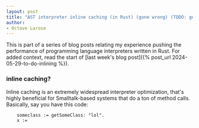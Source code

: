 ```yaml
---
layout: post
title: "AST interpreter inline caching (in Rust) (gone wrong) (TODO: get a better title)"
author:
- Octave Larose
---
```


This is part of a series of blog posts relating my experience pushing the performance of programming language interpreters written in Rust. For added context, read the start of [last week's blog post]({% post_url 2024-05-29-to-do-inlining %}).

### inline caching?
Inline caching is an extremely widespread interpreter optimization, that's highly beneficial for Smalltalk-based systems that do a ton of method calls. Basically, say you have this code:

```
    someclass := getSomeClass: "lol".
    x :=
```